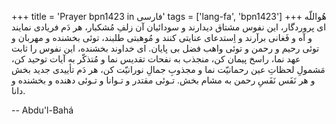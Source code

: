 +++
title = 'Prayer bpn1423 in فارسی'
tags = ['lang-fa', 'bpn1423']
+++
هُواللّه
ای پروردگار، اين نفوس مشتاق ديدارند و سودائيان آن زلفِ مُشکبار، هر دَم فريادی نمايند و آه و فَغانی برآرند و اِستدعای عنايتی کنند و مُوهبتی طلبند، توئی بخشنده و مهربان و توئی رحيم و رحمن و توئی واهب فضل بی پايان. ای خداوند بخشنده، اين نفوس را ثابت عهد نما، راسخ پيمان کن، منجذب به نفحات تقديس نما و مُتذکّر به آيات توحيد کن، مَشمولِ لحظاتِ عين رحمانيّت نما و مجذوبِ جمالِ نورانيّت کن، هر دَم تأييدی جديد بخش و هر نَفَس نَفَسِ رحمن به مشام بخش. تـوئی مقتدر و تـوانا و تـوئی دهنده و بخشنده و دانا.

-- Abdu'l-Bahá
